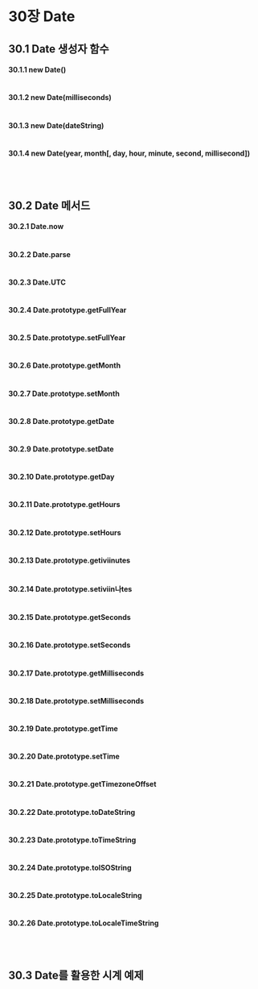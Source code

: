 # 30장 Date

## 30.1 Date 생성자 함수

#### 30.1.1 new Date()

```javascript

```

#### 30.1.2 new Date(milliseconds)

```javascript

```

#### 30.1.3 new Date(dateString)

```javascript

```

#### 30.1.4 new Date(year, month[, day, hour, minute, second, millisecond])

```javascript

```

<br>

## 30.2 Date 메서드

#### 30.2.1 Date.now

```javascript

```

#### 30.2.2 Date.parse

```javascript

```

#### 30.2.3 Date.UTC

```javascript

```

#### 30.2.4 Date.prototype.getFullYear

```javascript

```

#### 30.2.5 Date.prototype.setFullYear

```javascript

```

#### 30.2.6 Date.prototype.getMonth

```javascript

```

#### 30.2.7 Date.prototype.setMonth

```javascript

```

#### 30.2.8 Date.prototype.getDate

```javascript

```

#### 30.2.9 Date.prototype.setDate

```javascript

```

#### 30.2.10 Date.prototype.getDay

```javascript

```

#### 30.2.11 Date.prototype.getHours

```javascript

```

#### 30.2.12 Date.prototype.setHours

```javascript

```

#### 30.2.13 Date.prototype.getiviinutes

```javascript

```

#### 30.2.14 Date.prototype.setiviin나tes

```javascript

```

#### 30.2.15 Date.prototype.getSeconds

```javascript

```

#### 30.2.16 Date.prototype.setSeconds

```javascript

```

#### 30.2.17 Date.prototype.getMilliseconds

```javascript

```

#### 30.2.18 Date.prototype.setMilliseconds

```javascript

```

#### 30.2.19 Date.prototype.getTime

```javascript

```

#### 30.2.20 Date.prototype.setTime

```javascript

```

#### 30.2.21 Date.prototype.getTimezoneOffset

```javascript

```

#### 30.2.22 Date.prototype.toDateString

```javascript

```

#### 30.2.23 Date.prototype.toTimeString

```javascript

```

#### 30.2.24 Date.prototype.toISOString

```javascript

```

#### 30.2.25 Date.prototype.toLocaleString

```javascript

```

#### 30.2.26 Date.prototype.toLocaleTimeString

```javascript

```

<br>

## 30.3 Date를 활용한 시계 예제 

```javascript

```
